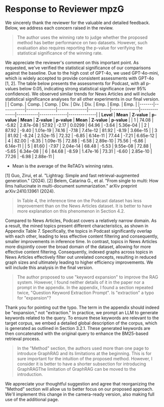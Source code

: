 # Response to  Reviewer mpzG

We sincerely thank the reviewer for the valuable and detailed feedback. Below, we address each concern raised in the review.

> The author uses the winning rate to judge whether the proposed method has better performance on two datasets. However, such evaluation also requires reporting the p-value for verifying the statistical significance of the winning rate.

We appreciate the reviewer's comment on this important point. As requested, we've verified the statistical significance of our comparisons against the baseline. Due to the high cost of GPT-4o, we used GPT-4o-mini, which is widely accepted to provide consistent assessments with GPT-4o [1, 2]. The table below presents the assessments for Podcast, with all p-values below 0.05, indicating strong statistical significance (over 95% confidence). We observed similar trends for News Articles and will include statistical significance analyses for all other experiments in our final version.
|       | Comp. | Comp. | Comp. | Div. | Div. | Div. | Emp. | Emp. | Emp. |
|-------|------------|---------------|---------------|-----------|--------------|--------------|-----------|--------------|--------------|
| **Level** | **Mean** | **Z-value** | **p-value** | **Mean** | **Z-value** | **p-value** | **Mean** | **Z-value** | **p-value** |
|   1   |   74.08    |    -5.82      | 2.87e-08      |  57.92    |   -2.17      | 0.0299       |  64.96    |   -3.64      | 5.36e-04     |
|   2   |   87.92    |    -9.40      | 1.01e-19      |  74.16    |   -7.18      | 7.41e-12     |  81.92    |   -8.19      | 3.66e-15     |
|   3   |   81.92    |    -8.24      | 2.52e-15      |  72.32    |   -6.85      | 6.14e-11     |  77.44    |   -7.21      | 6.65e-12     |
|   4   |   82.00    |    -8.35      | 1.09e-15      |  72.88    |   -6.58      | 2.89e-10     |  75.56    |   -6.86      | 6.14e-11     |
|   5   |   81.60    |    -7.97      | 2.04e-14      |  68.48    |   -5.53      | 9.55e-08     |  72.88    |   -5.65      | 6.34e-08     |
|   6   |   84.68    |    -8.59      | 1.47e-16      |  73.31    |   -6.60      | 2.85e-10     |  77.26    |   -6.98      | 2.88e-11     |


* Mean is the average of the ReTAG’s winning rates.

[1] Guo, Zirui, et al. "Lightrag: Simple and fast retrieval-augmented generation." (2024).
[2] Belem, Catarina G., et al. "From single to multi: How llms hallucinate in multi-document summarization." arXiv preprint arXiv:2410.13961 (2024).

> In Table 4, the inference time on the Podcast dataset has less improvement than on the News Articles dataset. It is better to have more explanation on this phenomenon in Section 4.2.

Compared to News Articles, Podcast covers a relatively narrow domain. As a result, the mined topics present different characteristics, as shown in Appendix Table 7. Specifically, the topics in Podcast significantly overlap with each other, leading to less effective content filtering and consequently, smaller improvements in inference time. In contrast, topics in News Articles more disjointly cover the broad domain of the dataset, allowing for more effective content filtering. Consequently, indexed graphs across topics in News Articles effectively filter out unrelated concepts, resulting in reduced graph sizes and ultimately leading to higher efficiency improvements. We will include this analysis in the final version.

> The author proposed to use "keyword expansion" to improve the RAG system. However, I found neither details of it in the paper nor a prompt in the appendix. In the appendix, I found a section repeated twice, "Question Keyword Extraction Prompt". Is "extraction" a typo for "expansion"? 

Thank you for pointing out the typo. The term in the appendix should indeed be "expansion," not "extraction." In practice, we prompt an LLM to generate keywords related to the query. To ensure these keywords are relevant to the target corpus, we embed a detailed global description of the corpus, which is generated as outlined in Section 3.2.1. These generated keywords are then concatenated with the original query to enhance the BM25-based retrieval process.

> In the "Method" section, the authors used more than one page to introduce GraphRAG and its limitations at the beginning. This is for sure important for the intuition of the proposed method. However, I consider it is better to have a shorter subsection for introducing GraphRAGThe limitation of GraphRAG can be moved to the introduction.

We appreciate your thoughtful suggestion and agree that reorganizing the "Method" section will allow us to better focus on our proposed approach. We'll implement this change in the camera-ready version, also making full use of the additional page.